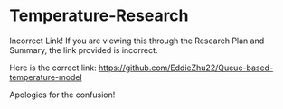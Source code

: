 # Temperature-Research

Incorrect Link! If you are viewing this through the Research Plan and Summary, the link provided is incorrect.

Here is the correct link: https://github.com/EddieZhu22/Queue-based-temperature-model

Apologies for the confusion!
